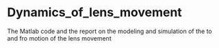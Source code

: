 # Dynamics_of_lens_movement
The Matlab code and the report on the modeling and simulation of the to and fro motion of the lens movement
